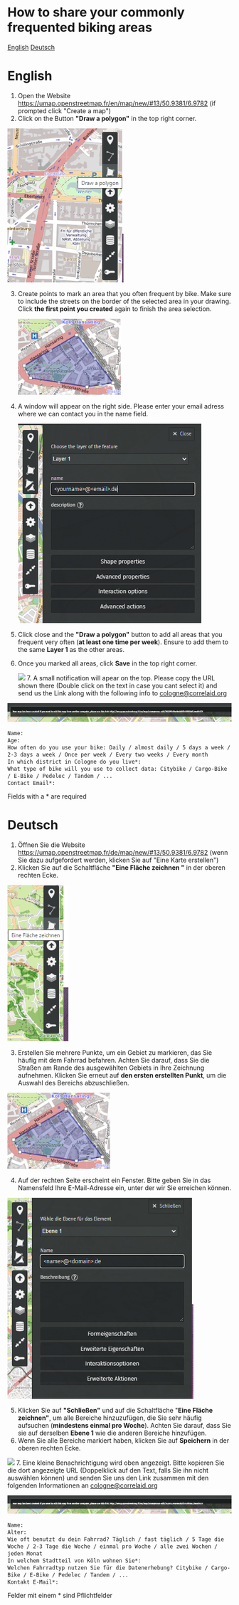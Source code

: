# How to share your commonly frequented biking areas
[English](https://github.com/Studentenfutter/OBS_Koeln/README.md#English)
[Deutsch](https://github.com/Studentenfutter/OBS_Koeln/README.md#Deutsch)

# English
1. Open the Website https://umap.openstreetmap.fr/en/map/new/#13/50.9381/6.9782 (if prompted click "Create a map")
2. Click on the Button **"Draw a polygon"** in the top right corner.

![](images/20220516094658.png)

3. Create points to mark an area that you often frequent by bike. Make sure to include the streets on the border of the selected area in your drawing. Click **the first point you created** again to finish the area selection.

    ![](images/20220516100005.png)
4. A window will appear on the right side. Please enter your email adress where we can contact you in the name field.

   ![](images/20220516103153.png)
5. Click close and the **"Draw a polygon"** button to add all areas that you frequent very often (**at least one time per week**). Ensure to add them to the same **Layer 1** as the other areas.
6. Once you marked all areas, click **Save** in the top right corner.

   ![](mages/20220516103433.png)
   7. A small notification will apear on the top. Please copy the URL shown there (Double click on the text in case you cant select it) and send us the Link along with the following info to cologne@correlaid.org

![](images/20220516103637.png)

    Name:
    Age:
    How often do you use your bike: Daily / almost daily / 5 days a week / 2-3 days a week / Once per week / Every two weeks / Every month
    In which district in Cologne do you live*:
    What type of bike will you use to collect data: Citybike / Cargo-Bike / E-Bike / Pedelec / Tandem / ...
    Contact Email*:

   Fields with a * are required
   
# Deutsch
1. Öffnen Sie die Website https://umap.openstreetmap.fr/de/map/new/#13/50.9381/6.9782 (wenn Sie dazu aufgefordert werden, klicken Sie auf "Eine Karte erstellen")
2. Klicken Sie auf die Schaltfläche **"Eine Fläche zeichnen "** in der oberen rechten Ecke.
   
![](images/20220516104314.png)

3. Erstellen Sie mehrere Punkte, um ein Gebiet zu markieren, das Sie häufig mit dem Fahrrad befahren. Achten Sie darauf, dass Sie die Straßen am Rande des ausgewählten Gebiets in Ihre Zeichnung aufnehmen. Klicken Sie erneut auf **den ersten erstellten Punkt**, um die Auswahl des Bereichs abzuschließen.

![](images/20220516100005.png)

4. Auf der rechten Seite erscheint ein Fenster. Bitte geben Sie in das Namensfeld Ihre E-Mail-Adresse ein, unter der wir Sie erreichen können.

![](images/20220516104443.png)

5. Klicken Sie auf **"Schließen"** und auf die Schaltfläche "**Eine Fläche zeichnen"**, um alle Bereiche hinzuzufügen, die Sie sehr häufig aufsuchen (**mindestens einmal pro Woche**). Achten Sie darauf, dass Sie sie auf derselben **Ebene 1** wie die anderen Bereiche hinzufügen.
6. Wenn Sie alle Bereiche markiert haben, klicken Sie auf **Speichern** in der oberen rechten Ecke. 

![](20220516104557.png)
7. Eine kleine Benachrichtigung wird oben angezeigt. Bitte kopieren Sie die dort angezeigte URL (Doppelklick auf den Text, falls Sie ihn nicht auswählen können) und senden Sie uns den Link zusammen mit den folgenden Informationen an cologne@correlaid.org
 
 ![](images/20220516103637.png)

   
    Name:
    Alter:
    Wie oft benutzt du dein Fahrrad? Täglich / fast täglich / 5 Tage die Woche / 2-3 Tage die Woche / einmal pro Woche / alle zwei Wochen / jeden Monat
    In welchem Stadtteil von Köln wohnen Sie*:
    Welchen Fahrradtyp nutzen Sie für die Datenerhebung? Citybike / Cargo-Bike / E-Bike / Pedelec / Tandem / ...
    Kontakt E-Mail*:

   Felder mit einem * sind Pflichtfelder



